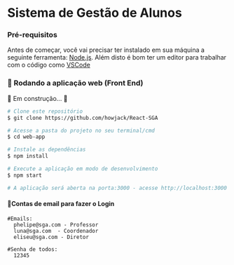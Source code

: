 # Sistema de Gestão de Alunos

### Pré-requisitos

Antes de começar, você vai precisar ter instalado em sua máquina a seguinte ferramenta:
[Node.js](https://nodejs.org/pt-br/).
Além disto é bom ter um editor para trabalhar com o código como [VSCode](https://code.visualstudio.com/)

### 🎲 Rodando a aplicação web (Front End)

🚧 Em construção... 🚧

```bash
# Clone este repositório
$ git clone https://github.com/howjack/React-SGA

# Acesse a pasta do projeto no seu terminal/cmd
$ cd web-app

# Instale as dependências
$ npm install

# Execute a aplicação em modo de desenvolvimento
$ npm start

# A aplicação será aberta na porta:3000 - acesse http://localhost:3000
```
#### 📧Contas de email para fazer o Login
```
#Emails: 
  phelipe@sga.com - Professor
  luna@sga.com  - Coordenador
  eliseu@sga.com - Diretor

#Senha de todos: 
  12345 
```

